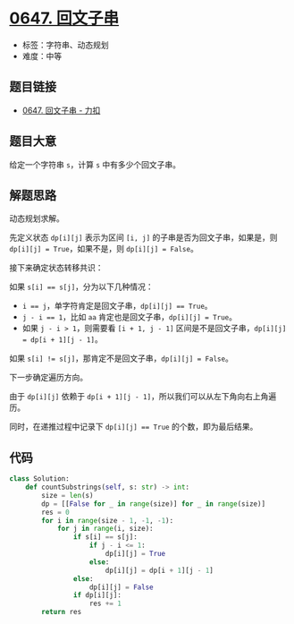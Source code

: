 # [0647. 回文子串](https://leetcode.cn/problems/palindromic-substrings/)

- 标签：字符串、动态规划
- 难度：中等

## 题目链接

- [0647. 回文子串 - 力扣](https://leetcode.cn/problems/palindromic-substrings/)

## 题目大意

给定一个字符串 `s`，计算 `s` 中有多少个回文子串。

## 解题思路

动态规划求解。

先定义状态 `dp[i][j]` 表示为区间 `[i, j]` 的子串是否为回文子串，如果是，则 `dp[i][j] = True`，如果不是，则 `dp[i][j] = False`。

接下来确定状态转移共识：

如果 `s[i] == s[j]`，分为以下几种情况：

- `i == j`，单字符肯定是回文子串，`dp[i][j] == True`。
- `j - i == 1`，比如 `aa` 肯定也是回文子串，`dp[i][j] = True`。
- 如果 `j - i > 1`，则需要看 `[i + 1, j - 1]` 区间是不是回文子串，`dp[i][j] = dp[i + 1][j - 1]`。

如果 `s[i] != s[j]`，那肯定不是回文子串，`dp[i][j] = False`。

下一步确定遍历方向。

由于 `dp[i][j]` 依赖于 `dp[i + 1][j - 1]`，所以我们可以从左下角向右上角遍历。

同时，在递推过程中记录下 `dp[i][j] == True` 的个数，即为最后结果。

## 代码

```python
class Solution:
    def countSubstrings(self, s: str) -> int:
        size = len(s)
        dp = [[False for _ in range(size)] for _ in range(size)]
        res = 0
        for i in range(size - 1, -1, -1):
            for j in range(i, size):
                if s[i] == s[j]:
                    if j - i <= 1:
                        dp[i][j] = True
                    else:
                        dp[i][j] = dp[i + 1][j - 1]
                else:
                    dp[i][j] = False
                if dp[i][j]:
                    res += 1
        return res
```

